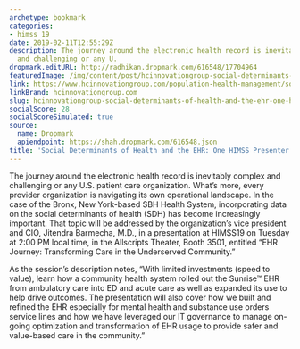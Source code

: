 ```yaml
---
archetype: bookmark
categories:
- himss 19
date: 2019-02-11T12:55:29Z
description: The journey around the electronic health record is inevitably complex
  and challenging or any U.
dropmark.editURL: http://radhikan.dropmark.com/616548/17704964
featuredImage: /img/content/post/hcinnovationgroup-social-determinants-of-health-and-the-ehr-one-himss-presenter-s-story.jpg
link: https://www.hcinnovationgroup.com/population-health-management/social-determinants-of-health/article/21067860/social-determinants-of-health-and-the-ehr-one-himss-presenters-story
linkBrand: hcinnovationgroup.com
slug: hcinnovationgroup-social-determinants-of-health-and-the-ehr-one-himss-presenter-s-story
socialScore: 28
socialScoreSimulated: true
source:
  name: Dropmark
  apiendpoint: https://shah.dropmark.com/616548.json
title: 'Social Determinants of Health and the EHR: One HIMSS Presenter’s Story'
---
```

The journey around the electronic health record is inevitably complex and challenging or any U.S. patient care organization. What’s more, every provider organization is navigating its own operational landscape. In the case of the Bronx, New York-based SBH Health System, incorporating data on the social determinants of health (SDH) has become increasingly important. That topic will be addressed by the organization’s vice president and CIO, Jitendra Barmecha, M.D., in a presentation at HIMSS19 on Tuesday at 2:00 PM local time, in the Allscripts Theater, Booth 3501, entitled “EHR Journey: Transforming Care in the Underserved Community.”

As the session’s description notes, “With limited investments (speed to value), learn how a community health system rolled out the Sunrise™ EHR from ambulatory care into ED and acute care as well as expanded its use to help drive outcomes. The presentation will also cover how we built and refined the EHR especially for mental health and substance use orders service lines and how we have leveraged our IT governance to manage on-going optimization and transformation of EHR usage to provide safer and value-based care in the community.”


